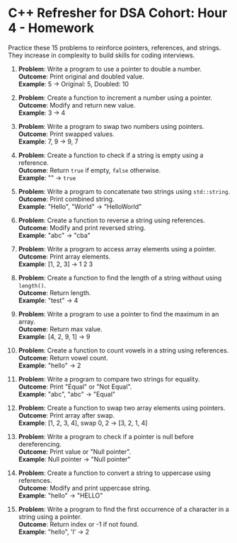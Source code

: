 # C++ Refresher for DSA Cohort: Hour 4 - Homework

Practice these 15 problems to reinforce pointers, references, and strings. They increase in complexity to build skills for coding interviews.

1. **Problem**: Write a program to use a pointer to double a number.  
   **Outcome**: Print original and doubled value.  
   **Example**: 5 → Original: 5, Doubled: 10

2. **Problem**: Create a function to increment a number using a pointer.  
   **Outcome**: Modify and return new value.  
   **Example**: 3 → 4

3. **Problem**: Write a program to swap two numbers using pointers.  
   **Outcome**: Print swapped values.  
   **Example**: 7, 9 → 9, 7

4. **Problem**: Create a function to check if a string is empty using a reference.  
   **Outcome**: Return `true` if empty, `false` otherwise.  
   **Example**: "" → `true`

5. **Problem**: Write a program to concatenate two strings using `std::string`.  
   **Outcome**: Print combined string.  
   **Example**: "Hello", "World" → "HelloWorld"

6. **Problem**: Create a function to reverse a string using references.  
   **Outcome**: Modify and print reversed string.  
   **Example**: "abc" → "cba"

7. **Problem**: Write a program to access array elements using a pointer.  
   **Outcome**: Print array elements.  
   **Example**: [1, 2, 3] → 1 2 3

8. **Problem**: Create a function to find the length of a string without using `length()`.  
   **Outcome**: Return length.  
   **Example**: "test" → 4

9. **Problem**: Write a program to use a pointer to find the maximum in an array.  
   **Outcome**: Return max value.  
   **Example**: [4, 2, 9, 1] → 9

10. **Problem**: Create a function to count vowels in a string using references.  
    **Outcome**: Return vowel count.  
    **Example**: "hello" → 2

11. **Problem**: Write a program to compare two strings for equality.  
    **Outcome**: Print "Equal" or "Not Equal".  
    **Example**: "abc", "abc" → "Equal"

12. **Problem**: Create a function to swap two array elements using pointers.  
    **Outcome**: Print array after swap.  
    **Example**: [1, 2, 3, 4], swap 0, 2 → [3, 2, 1, 4]

13. **Problem**: Write a program to check if a pointer is null before dereferencing.  
    **Outcome**: Print value or "Null pointer".  
    **Example**: Null pointer → "Null pointer"

14. **Problem**: Create a function to convert a string to uppercase using references.  
    **Outcome**: Modify and print uppercase string.  
    **Example**: "hello" → "HELLO"

15. **Problem**: Write a program to find the first occurrence of a character in a string using a pointer.  
    **Outcome**: Return index or -1 if not found.  
    **Example**: "hello", 'l' → 2